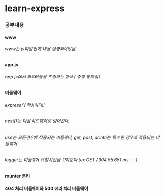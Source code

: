 # learn-express

### 공부내용

#### www
###### www는 js파일 안에 내용 설명되어있음

#### app.js
###### app.js에서 라우터들을 조립하는 형식 ( 중앙 통제실 )

#### 미들웨어
###### express의 핵심이다!!
###### next()는 다음 미드웨어로 넘어간다.
###### use는 모든경우에 적용되는 미들웨어, get, post, delete는 특수한 경우에 적용되는 미들웨어
###### logger는 미들웨어 요청시간을 보여준다 (ex GET / 304 55.651 ms - - )

#### rounter 분리

#### 404 처리 미들웨어와 500 에러 처리 미들웨어

